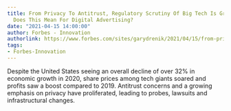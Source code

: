 ```yaml
---
title: From Privacy To Antitrust, Regulatory Scrutiny Of Big Tech Is Growing. What
  Does This Mean For Digital Advertising?
date: "2021-04-15 14:00:00"
author: Forbes - Innovation
authorlink: https://www.forbes.com/sites/garydrenik/2021/04/15/from-privacy-to-antitrust-regulatory-scrutiny-of-big-tech-is-growing-what-does-this-mean-for-digital-advertising/
tags:
- Forbes-Innovation
---
```

Despite the United States seeing an overall decline of over 32% in economic growth in 2020, share prices among tech giants soared and profits saw a boost compared to 2019. Antitrust concerns and a growing emphasis on privacy have proliferated, leading to probes, lawsuits and infrastructural changes.